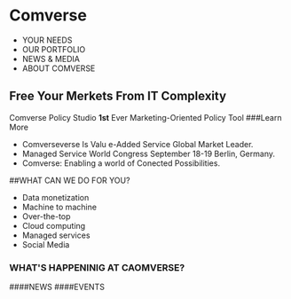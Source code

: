 # Comverse
* YOUR NEEDS
* OUR PORTFOLIO 
* NEWS & MEDIA
* ABOUT COMVERSE
## Free Your Merkets From IT **Complexity**
Comverse Policy Studio **1st** Ever Marketing-Oriented Policy Tool
###Learn More
* Comverseverse Is Valu e-Added Service Global Market Leader.
* Managed Service World Congress September 18-19 Berlin, Germany.
* Comverse: Enabling a world of Conected Possibilities.

##WHAT CAN WE DO FOR YOU?
* Data monetization
* Machine to machine
* Over-the-top
* Cloud computing
* Managed services
* Social Media

### WHAT'S HAPPENINIG AT CAOMVERSE?
####NEWS
####EVENTS

